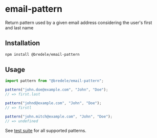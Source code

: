 # email-pattern

Return pattern used by a given email address considering the user's first and last name

## Installation

```sh
npm install @bredele/email-pattern
```

## Usage

```ts
import pattern from "@bredele/email-pattern";

pattern("john.doe@example.com", "John", "Doe");
// => first.last

pattern("johnd@example.com", "John", "Doe");
// => firstl

pattern("john.mitch@example.com", "John", "Doe");
// => undefined
```

See [test suite](./src/index.test.ts) for all supported patterns.
